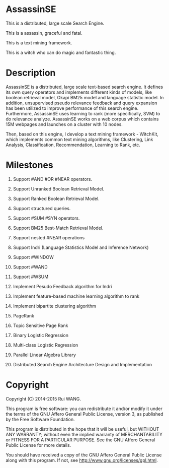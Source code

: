 AssassinSE
==========

This is a distributed, large scale Search Engine.

This is a assassin, graceful and fatal.

This is a text mining framework.

This is a witch who can do magic and fantastic thing.


Description
==========

AssassinSE is a distributed, large scale text-based search engine. It defines its own query operators and implements different kinds of models, like boolean retrieval model, Okapi BM25 model and language statistic model. In addition, unsupervised pseudo relevance feedback and query expansion has been utilized to improve performance of this search engine. Furthermore, AssassinSE uses learning to rank (more specifically, SVM) to do relevance analyze. AssassinSE works on a web corpus which contains 15M webpages and launches on a cluster with 10 nodes.

Then, based on this engine, I develop a text mining framework - WitchKit, which implements common text mining algorithms, like Clustering, Link Analysis, Classification, Recommendation, Learning to Rank, etc. 

Milestones
==========
1. Support #AND #OR #NEAR operators.

2. Support Unranked Boolean Retrieval Model.

3. Support Ranked Boolean Retrieval Model.

4. Support structured queries.

5. Support #SUM #SYN operators.

6. Support BM25 Best-Match Retrieval Model.

7. Support nested #NEAR operations

8. Support Indri (Language Statistics Model and Inference Network) 

9. Support #WINDOW

10. Support #WAND

11. Support #WSUM 

12. Implement Pesudo Feedback algorithm for Indri

13. Implement feature-based machine learning algorithm to rank

14. Implement bipartite clustering algorithm

15. PageRank 

16. Topic Sensitive Page Rank

17. Binary Logistic Regression

18. Multi-class Logistic Regression

19. Parallel Linear Algebra Library

20. Distributed Search Engine Architecture Design and Implementation


Copyright
=======


   Copyright (C) 2014-2015 Rui WANG.

   This program is free software: you can redistribute it and/or modify
   it under the terms of the GNU Affero General Public License, version 3,
   as published by the Free Software Foundation.

   This program is distributed in the hope that it will be useful,
   but WITHOUT ANY WARRANTY; without even the implied warranty of
   MERCHANTABILITY or FITNESS FOR A PARTICULAR PURPOSE. See the
   GNU Affero General Public License for more details.

   You should have received a copy of the GNU Affero General Public License
   along with this program. If not, see <http://www.gnu.org/licenses/gpl.html>.

